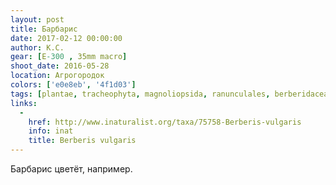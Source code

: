 ```yaml
---
layout: post
title: Барбарис
date: 2017-02-12 00:00:00
author: К.С.
gear: [E-300 , 35mm macro]
shoot_date: 2016-05-28
location: Агрогородок
colors: ['e0e8eb', '4f1d03']
tags: [plantae, tracheophyta, magnoliopsida, ranunculales, berberidaceae, berberis, berberis vulgaris]
links:
  -
    href: http://www.inaturalist.org/taxa/75758-Berberis-vulgaris
    info: inat
    title: Berberis vulgaris
---
```


Барбарис цветёт, например.
